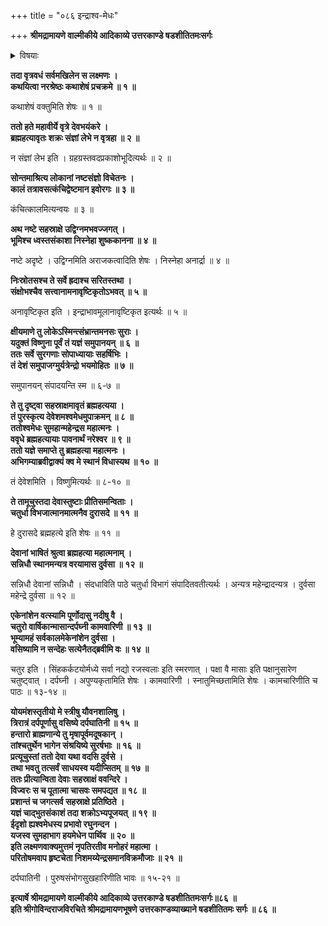 +++
title = "०८६ इन्द्राश्व-मेधः"

+++
**श्रीमद्रामायणे वाल्मीकीये आदिकाव्ये उत्तरकाण्डे षडशीतितमःसर्गः**


<details><summary>विषयाः</summary>

ब्रह्म-हत्या-पीडिते इन्द्रे दिग्-अन्तं गते  
संक्षुभिते च सकल-लोके  
देवैर् इन्द्रान्वेषण-पूर्वकं  
तेनाश्वमेध-याजनम् ॥ १ ॥  
तेनेन्द्रं त्यक्तवत्या ब्रह्म-हत्यया  
देवान् प्रति स्वस्य स्थान-कल्पन-प्रार्थने  
देवैस् तस्यानद्य्-आदि--स्थान-चतुष्टय-कल्पनम् ॥ २ ॥  
एवं लक्ष्मणेन रामं प्रत्य्-अश्व-मेध-महिमोक्तिः ॥ ३ ॥
</details>


**तदा वृत्रवधं सर्वमखिलेन स लक्ष्मणः ।  
कथयित्वा नरश्रेष्ठः कथाशेषं प्रचक्रमे ॥ १ ॥**

कथाशेषं वक्तुमिति शेषः ॥ १ ॥

**ततो हते महावीर्ये वृत्रे देवभयंकरे ।  
ब्रह्महत्यावृतः शक्रः संज्ञां लेभे न वृत्रहा ॥ २ ॥**

न संज्ञां लेभ इति । ग्रहग्रस्तवदप्रकाशोभूदित्यर्थः ॥ २ ॥

**सोन्तमाश्रित्य लोकानां नष्टसंज्ञो विचेतनः ।  
कालं तत्रावसत्कंचिद्वेष्टमान इवोरगः ॥ ३ ॥**

कंचित्कालमित्यन्वयः ॥ ३ ॥

**अथ नष्टे सहस्राक्षे उद्विग्नमभवज्जगत् ।  
भूमिश्च ध्वस्तसंकाशा निस्नेहा शुष्ककानना ॥ ४ ॥**

नष्टे अदृष्टे । उद्विग्नमिति अराजकत्वादिति शेषः । निस्नेहा अनार्द्रा ॥ ४ ॥

**निःस्रोतसश्च ते सर्वे ह्रदाश्च सरितस्तथा ।  
संक्षोभश्चैव सत्त्वानामनावृष्टिकृतोऽभवत् ॥ ५ ॥**

अनावृष्टिकृत इति । इन्द्राभावमूलानावृष्टिकृत इत्यर्थः ॥ ५ ॥

**क्षीयमाणे तु लोकेऽस्मिन्त्संभ्रान्तमनसः सुराः ।  
यदुक्तं विष्णुना पूर्वं तं यज्ञं समुपानयन् ॥ ६ ॥  
ततः सर्वे सुरगणाः सोपाध्यायाः सहर्षिभिः ।  
तं देशं समुपाजग्मुर्यत्रेन्द्रो भयमोहितः ॥ ७ ॥**

समुपानयन् संपादयन्ति स्म ॥ ६-७ ॥

**ते तु दृष्ट्वा सहस्राक्षमावृतं ब्रह्महत्यया ।  
तं पुरस्कृत्य देवेशमश्वमेधमुपाक्रमन् ॥ ८ ॥  
ततोश्वमेधः सुमहान्महेन्द्रस महात्मनः ।  
ववृधे ब्रह्महत्यायाः पावनार्थं नरेश्वर ॥ ९ ॥  
ततो यज्ञे समाप्ते तु ब्रह्महत्या महात्मनः ।  
अभिगम्याब्रवीद्वाक्यं क्व मे स्थानं विधास्यथ ॥ १० ॥**

तं देवेशमिति । विष्णुमित्यर्थः ॥ ८-१० ॥

**ते तामूचुस्तदा देवास्तुष्टाः प्रीतिसमन्विताः ।  
चतुर्धा विभजात्मानमात्मनैव दुरासदे ॥ ११ ॥**

हे दुरासदे ब्रह्महत्ये इति शेषः ॥ ११ ॥

**देवानां भाषितं श्रुत्वा ब्रह्महत्या महात्मनाम् ।  
सन्निधौ स्थानमन्यत्र वरयामास दुर्वसा ॥ १२ ॥**

सन्निधौ देवानां सन्निधौ । संदधाविति पाठे चतुर्धा विभागं संपादितवतीत्यर्थः । अन्यत्र महेन्द्रादन्यत्र । दुर्वसा महेन्द्रे दुर्वसा ॥ १२ ॥

**एकेनांशेन वत्स्यामि पूर्णोदासु नदीषु वै ।  
चतुरो वार्षिकान्मासान्दर्पघ्नी कामवारिणी ॥ १३ ॥  
भूम्यामहं सर्वकालमेकेनांशेन दुर्वसा ।  
वसिष्यामि न सन्देहः सत्येनैतद्ब्रवीमि वः ॥ १४ ॥**

चतुर इति । सिंहकर्कटयोर्मध्ये सर्वा नद्यो रजस्वलाः इति स्मरणात् । पक्षा वै मासाः इति पक्षानुसारेण चतुष्ट्वात् । दर्पघ्नी । अपुण्यकृतामिति शेषः । कामवारिणी । स्नातुमिच्छतामिति शेषः । कामचारिणीति च पाठः ॥ १३-१४ ॥

**योयमंशस्तृतीयो मे स्त्रीषु यौवनशालिषु ।  
त्रिरात्रं दर्पपूर्णासु वसिष्ये दर्पघातिनी ॥ १५ ॥  
हन्तारो ब्राह्मणान्ये तु मृषापूर्वमदूषकान् ।  
तांश्चतुर्थेन भागेन संश्रयिष्ये सुरर्षभाः ॥ १६ ॥  
प्रत्यूचुस्तां ततो देवा यथा वदसि दुर्वसे ।  
तथा भवतु तत्सर्वं साधयस्व यदीप्सितम् ॥ १७ ॥  
ततः प्रीत्यान्विता देवाः सहस्राक्षं ववन्दिरे ।  
विज्वरः स च पूतात्मा चासवः समपद्यत ॥ १८ ॥  
प्रशान्तं च जगत्सर्व सहस्राक्षे प्रतिष्ठिते ।  
यज्ञं चाद्भुतसंकाशं तदा शक्रोऽभ्यपूजयत् ॥ १९ ॥  
ईदृशो ह्यश्वमेधस्य प्रभावो रघुनन्दन ।  
यजस्व सुमहाभाग हयमेधेन पार्थिव ॥ २० ॥  
इति लक्ष्मणवाक्यमुत्तमं नृपतिरतीव मनोहरं महात्मा ।  
परितोषमवाप हृष्टचेता निशमय्येन्द्रसमानविक्रमौजाः ॥ २१ ॥**

दर्पघातिनी । पुरुषसंभोगसुखहारिणीति भावः ॥ १५-२१ ॥

**इत्यार्षे श्रीमद्रामायणे वाल्मीकीये आदिकाव्ये उत्तरकाण्डे षडशीतितमःसर्गः॥८६ ॥  
इति श्रीगोविन्दराजविरचिते श्रीमद्रामायणभूषणे उत्तरकाण्डव्याख्याने षडशीतितमः सर्गः ॥ ८६ ॥**
